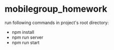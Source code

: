 # mobilegroup_homework
run following commands in project's root directory:

- npm install
- npm run server
- npm run start
